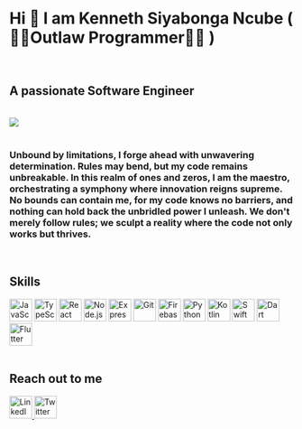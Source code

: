 <h1>Hi 🐸 I am Kenneth Siyabonga Ncube ( 🐱‍👤Outlaw Programmer🐱‍👤 ) </h1>
<br />
<h2>A passionate Software Engineer</h2>
<br />
<div style="align-items: center">
    <img src="https://i.redd.it/gc5sdce7vr2b1.gif" />
</div>
<br />
<h3>Unbound by limitations, I forge ahead with unwavering determination. Rules may bend, but my code remains unbreakable. In this realm of ones and zeros, I am the maestro, orchestrating a symphony where innovation reigns supreme. No bounds can contain me, for my code knows no barriers, and nothing can hold back the unbridled power I unleash. We don't merely follow rules; we sculpt a reality where the code not only works but thrives.</h3>
<br />
<h2>Skills</h2>
<div>          
    <img src="https://cdn.jsdelivr.net/gh/devicons/devicon/icons/javascript/javascript-original.svg" title="JavaScript" alt="JavaScript" width="40" height="40"/>
    <img src="https://cdn.jsdelivr.net/gh/devicons/devicon/icons/typescript/typescript-original.svg" title="TypeScript" alt="TypeScript" width="40" height="40"/>
    <img src="https://cdn.jsdelivr.net/gh/devicons/devicon/icons/react/react-original.svg" title="React" alt="React" width="40" height="40"/>
    <img src="https://cdn.jsdelivr.net/gh/devicons/devicon/icons/nodejs/nodejs-original.svg" title="Node.js" alt="Node.js" width="40" height="40"/>
    <img src="https://cdn.jsdelivr.net/gh/devicons/devicon/icons/express/express-original.svg" title="Express.js" alt="Express.js" width="40" height="40"/>
    <img src="https://cdn.jsdelivr.net/gh/devicons/devicon/icons/git/git-original.svg" title="Git" alt="Git" width="40" height="40"/>
    <img src="https://cdn.jsdelivr.net/gh/devicons/devicon/icons/firebase/firebase-plain.svg" title="Firebase" alt="Firebase" width="40" height="40"/>
    <img src="https://cdn.jsdelivr.net/gh/devicons/devicon/icons/python/python-original.svg" title="Python" alt="Python" width="40" height="40"/>
    <img src="https://cdn.jsdelivr.net/gh/devicons/devicon/icons/kotlin/kotlin-original.svg" title="Kotlin" alt="Kotlin" width="40" height="40"/>
    <img src="https://cdn.jsdelivr.net/gh/devicons/devicon/icons/swift/swift-original.svg" title="Swift" alt="Swift" width="40" height="40"/>
    <img src="https://cdn.jsdelivr.net/gh/devicons/devicon/icons/dart/dart-original.svg" title="Dart" alt="Dart" width="40" height="40"/>
    <img src="https://cdn.jsdelivr.net/gh/devicons/devicon/icons/flutter/flutter-original.svg" title="Flutter" alt="Flutter" width="40" height="40"/>
</div>
<br />

<h2>Reach out to me</h2>
<a href="https://www.linkedin.com/in/kenneth-siyabonga-ncube/" target="_blank">
        <img src="https://cdn-icons-png.flaticon.com/512/1384/1384014.png" title="LinkedIn" alt="LinkedIn" width="40" height="40"/>
</a>
<a href="https://twitter.com/binary_tree1" target="_blank">
        <img src="https://freebiehive.com/wp-content/uploads/2023/08/New-Twitter-Logo.jpg" title="Twitter" alt="Twitter" width="40" height="40"/>
</a>


